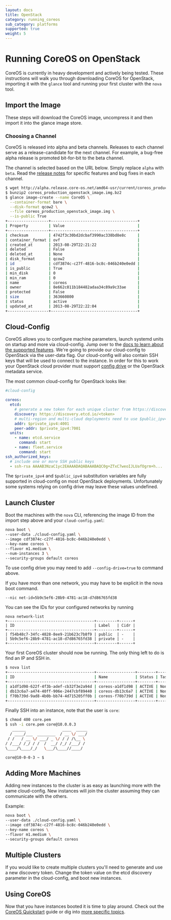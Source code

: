 ```yaml
---
layout: docs
title: OpenStack
category: running_coreos
sub_category: platforms
supported: true
weight: 5
---
```


# Running CoreOS on OpenStack

CoreOS is currently in heavy development and actively being tested.  These
instructions will walk you through downloading CoreOS for OpenStack, importing
it with the `glance` tool and running your first cluster with the `nova` tool.

## Import the Image

These steps will download the CoreOS image, uncompress it and then import it
into the glance image store.

### Choosing a Channel

CoreOS is released into alpha and beta channels. Releases to each channel serve as a release-candidate for the next channel. For example, a bug-free alpha release is promoted bit-for-bit to the beta channel.

The channel is selected based on the URL below. Simply replace `alpha` with `beta`. Read the [release notes]({{site.url}}/releases) for specific features and bug fixes in each channel.

```sh
$ wget http://alpha.release.core-os.net/amd64-usr/current/coreos_production_openstack_image.img.bz2
$ bunzip2 coreos_production_openstack_image.img.bz2
$ glance image-create --name CoreOS \
  --container-format bare \
  --disk-format qcow2 \
  --file coreos_production_openstack_image.img \
  --is-public True
+------------------+--------------------------------------+
| Property         | Value                                |
+------------------+--------------------------------------+
| checksum         | 4742f3c30bd2dcbaf3990ac338bd8e8c     |
| container_format | ovf                                  |
| created_at       | 2013-08-29T22:21:22                  |
| deleted          | False                                |
| deleted_at       | None                                 |
| disk_format      | qcow2                                |
| id               | cdf3874c-c27f-4816-bc8c-046b240e0edd |
| is_public        | True                                 |
| min_disk         | 0                                    |
| min_ram          | 0                                    |
| name             | coreos                               |
| owner            | 8e662c811b184482adaa34c89a9c33ae     |
| protected        | False                                |
| size             | 363660800                            |
| status           | active                               |
| updated_at       | 2013-08-29T22:22:04                  |
+------------------+--------------------------------------+
```

## Cloud-Config

CoreOS allows you to configure machine parameters, launch systemd units on startup and more via cloud-config. Jump over to the [docs to learn about the supported features][cloud-config].
We're going to provide our cloud-config to OpenStack via the user-data flag. Our cloud-config will also contain SSH keys that will be used to connect to the instance.
In order for this to work your OpenStack cloud provider must support [config drive][config-drive] or the OpenStack metadata service.

[cloud-config]: {{site.url}}/docs/cluster-management/setup/cloudinit-cloud-config
[config-drive]: http://docs.openstack.org/user-guide/content/config-drive.html

The most common cloud-config for OpenStack looks like:

```yaml
#cloud-config

coreos:
  etcd:
    # generate a new token for each unique cluster from https://discovery.etcd.io/new
    discovery: https://discovery.etcd.io/<token>
    # multi-region and multi-cloud deployments need to use $public_ipv4
    addr: $private_ipv4:4001
    peer-addr: $private_ipv4:7001
  units:
    - name: etcd.service
      command: start
    - name: fleet.service
      command: start
ssh_authorized_keys:
  # include one or more SSH public keys
  - ssh-rsa AAAAB3NzaC1yc2EAAAADAQABAAABAQC0g+ZTxC7weoIJLUafOgrm+h...
```

The `$private_ipv4` and `$public_ipv4` substitution variables are fully supported in cloud-config on most OpenStack deployments. Unfortunately some systems relying on config drive may leave these values undefined.

## Launch Cluster

Boot the machines with the `nova` CLI, referencing the image ID from the import step above and your `cloud-config.yaml`:

```sh
nova boot \
--user-data ./cloud-config.yaml \
--image cdf3874c-c27f-4816-bc8c-046b240e0edd \
--key-name coreos \
--flavor m1.medium \
--num-instances 3 \
--security-groups default coreos
```

To use config drive you may need to add `--config-drive=true` to command above.

If you have more than one network, you may have to be explicit in the nova boot command.

```
--nic net-id=5b9c5ef6-28b9-4781-ac18-d7d86765fd38
```

You can see the IDs for your configured networks by running

```
nova network-list
+--------------------------------------+---------+------+
| ID                                   | Label   | Cidr |
+--------------------------------------+---------+------+
| f54b48c7-34fc-4828-8ee9-21b623c7b8f9 | public  | -    |
| 5b9c5ef6-28b9-4781-ac18-d7d86765fd38 | private | -    |
+--------------------------------------+---------+------+
```

Your first CoreOS cluster should now be running. The only thing left to do is
find an IP and SSH in.

```sh
$ nova list
+--------------------------------------+-----------------+--------+------------+-------------+-------------------+
| ID                                   | Name            | Status | Task State | Power State | Networks          |
+--------------------------------------+-----------------+--------+------------+-------------+-------------------+
| a1df1d98-622f-4f3b-adef-cb32f3e2a94d | coreos-a1df1d98 | ACTIVE | None       | Running     | private=10.0.0.3  |
| db13c6a7-a474-40ff-906e-2447cbf89440 | coreos-db13c6a7 | ACTIVE | None       | Running     | private=10.0.0.4  |
| f70b739d-9ad8-4b0b-bb74-4d715205ff0b | coreos-f70b739d | ACTIVE | None       | Running     | private=10.0.0.5  |
+--------------------------------------+-----------------+--------+------------+-------------+-------------------+
```

Finally SSH into an instance, note that the user is `core`:

```sh
$ chmod 400 core.pem
$ ssh -i core.pem core@10.0.0.3
   ______                ____  _____
  / ____/___  ________  / __ \/ ___/
 / /   / __ \/ ___/ _ \/ / / /\__ \
/ /___/ /_/ / /  /  __/ /_/ /___/ /
\____/\____/_/   \___/\____//____/

core@10-0-0-3 ~ $
```

## Adding More Machines

Adding new instances to the cluster is as easy as launching more with the same 
cloud-config. New instances will join the cluster assuming they can communicate 
with the others.

Example:

```sh
nova boot \
--user-data ./cloud-config.yaml \
--image cdf3874c-c27f-4816-bc8c-046b240e0edd \
--key-name coreos \
--flavor m1.medium \
--security-groups default coreos
```

## Multiple Clusters

If you would like to create multiple clusters you'll need to generate and use a
new discovery token. Change the token value on the etcd discovery parameter in the cloud-config, and boot new instances.

## Using CoreOS

Now that you have instances booted it is time to play around.
Check out the [CoreOS Quickstart]({{site.url}}/docs/quickstart) guide or dig into [more specific topics]({{site.url}}/docs).
